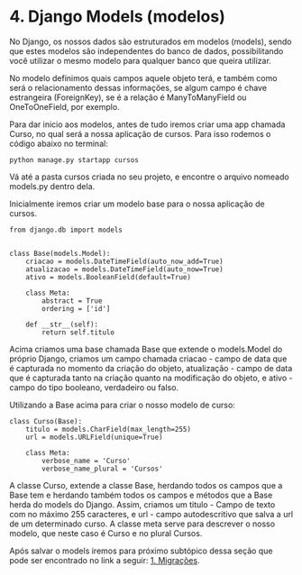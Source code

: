 # 4. Django Models (modelos)

No Django, os nossos dados são estruturados em modelos (models), sendo que estes modelos são independentes do banco de dados, possibilitando você utilizar o mesmo modelo para qualquer banco que queira utilizar.

No modelo definimos quais campos aquele objeto terá, e também como será o relacionamento dessas informações, se algum campo é chave estrangeira (ForeignKey), se é a relação é ManyToManyField ou OneToOneField, por exemplo.

Para dar inicio aos modelos, antes de tudo iremos criar uma app chamada Curso, no qual será a nossa aplicação de cursos. Para isso rodemos o código abaixo no terminal:

``` python manage.py startapp cursos ```

Vá até a pasta cursos criada no seu projeto, e encontre o arquivo nomeado models.py dentro dela.

Inicialmente iremos criar um modelo base para o nossa aplicação de cursos.
```   
from django.db import models


class Base(models.Model):
    criacao = models.DateTimeField(auto_now_add=True)
    atualizacao = models.DateTimeField(auto_now=True)
    ativo = models.BooleanField(default=True)

    class Meta:
        abstract = True
        ordering = ['id']

    def __str__(self):
        return self.titulo
```
Acima criamos uma base chamada Base que extende o models.Model do próprio Django, criamos um campo chamada criacao -  campo de data que é capturada no momento da criação do objeto, atualização - campo de data que é capturada tanto na criação quanto na modificação do objeto, e ativo - campo do tipo booleano, verdadeiro ou falso.

Utilizando a Base acima para criar o nosso modelo de curso:
```
class Curso(Base):
    titulo = models.CharField(max_length=255)
    url = models.URLField(unique=True)

    class Meta:
        verbose_name = 'Curso'
        verbose_name_plural = 'Cursos'
```
A classe Curso, extende a classe Base, herdando todos os campos  que a Base tem e herdando também todos os campos e métodos que a Base herda do models do Django. Assim, criamos um titulo - Campo de texto com no máximo 255 caracteres, e url - campo autodescritivo que salva a url de um determinado curso. A classe meta serve para descrever o nosso modelo, que neste caso é Curso e no plural Cursos.

Após salvar o models iremos para próximo subtópico dessa seção que pode ser encontrado no link a seguir: [1. Migrações](https://github.com/nunescarol/es3/tree/main/2.%20django/4.%20Django%20Models%20(modelos)/1.%20Migrações).